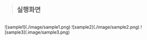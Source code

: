 

> ## 실행화면

<br/>
![sample1](./image/sample1.png)
![sample2](./image/sample2.png)
![sample3](.image/sample3.png)
